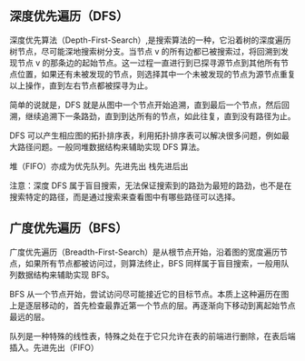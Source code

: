 ## 深度优先遍历（DFS）

深度优先算法（Depth-First-Search）,是搜索算法的一种，它沿着树的深度遍历树节点，尽可能深地搜索树分支。当节点 v 的所有边都已被搜索过，将回溯到发现节点 v 的那条边的起始节点。这一过程一直进行到已探寻源节点到其他所有节点位置，如果还有未被发现的节点，则选择其中一个未被发现的节点为源节点重复以上操作，直到左右节点都被探寻为止。

简单的说就是，DFS 就是从图中一个节点开始追溯，直到最后一个节点，然后回溯，继续追溯下一条路劲，直到到达所有的节点，如此往复，直到没有路径为止。

DFS 可以产生相应图的拓扑排序表，利用拓扑排序表可以解决很多问题，例如最大路径问题。一般同堆数据结构来辅助实现 DFS 算法。

堆（FIFO）亦成为优先队列。先进先出 栈先进后出

注意：深度 DFS 属于盲目搜索，无法保证搜索到的路劲为最短的路劲，也不是在搜索特定的路径，而是通过搜索来查看图中有哪些路径可以选择。

## 广度优先遍历（BFS）

广度优先遍历（Breadth-First-Search）是从根节点开始，沿着图的宽度遍历节点，如果所有节点都被访问过，则算法终止，BFS 同样属于盲目搜索，一般用队列数据结构来辅助实现 BFS。

BFS 从一个节点开始，尝试访问尽可能接近它的目标节点。本质上这种遍历在图上是逐层移动的，首先检查最靠近第一个节点的层。再逐渐向下移动到离起始节点最远的层。

队列是一种特殊的线性表，特殊之处在于它只允许在表的前端进行删除，在表后端插入。先进先出（FIFO）
